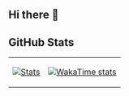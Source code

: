 ## Hi there 👋

<!--
**LorenzLorentz/LorenzLorentz** is a ✨ _special_ ✨ repository because its `README.md` (this file) appears on your GitHub profile.

Here are some ideas to get you started:

- 🔭 I’m currently working on ...
- 🌱 I’m currently learning ...
- 👯 I’m looking to collaborate on ...
- 🤔 I’m looking for help with ...
- 💬 Ask me about ...
- 📫 How to reach me: ...
- 😄 Pronouns: ...
- ⚡ Fun fact: ...
-->

## GitHub Stats

<table><tr><td>

[![Stats](https://github-readme-stats.vercel.app/api?username=LorenzLorentz&show=reviews,prs_merged,prs_merged_percentage&show_icons=true&rank_icon=percentile&hide_border=true)](https://github-readme-stats.vercel.app/api?username=LorenzLorentz&show=reviews,prs_merged,prs_merged_percentage&show_icons=true&rank_icon=percentile&hide_border=true)

</td><td>

[![WakaTime stats](https://github-readme-stats.vercel.app/api/wakatime?username=LorenzLorentz&hide=Other&langs_count=10)](https://github-readme-stats.vercel.app/api/wakatime?username=LorenzLorentz&hide=Other&langs_count=10)

</td></tr></table>
